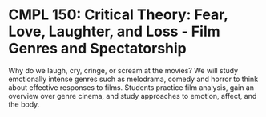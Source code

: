 # CMPL 150: Critical Theory: Fear, Love, Laughter, and Loss - Film Genres and Spectatorship

Why do we laugh, cry, cringe, or scream at the movies? We will study emotionally intense genres such as melodrama, comedy and horror to think about effective responses to films. Students practice film analysis, gain an overview over genre cinema, and study approaches to emotion, affect, and the body.
